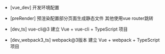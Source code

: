 * [vue_dev] 开发环境配置 

* [preRender] 预渲染配置部分页面生成静态文件 其他使用vue router跳转

* [dev_ts] vue-cli@3 建立 Vue + vue-cli + TypeScript 项目

* [dev_webpack3_ts] webpack@3版本 建立 Vue + webpack + TypeScript 项目

